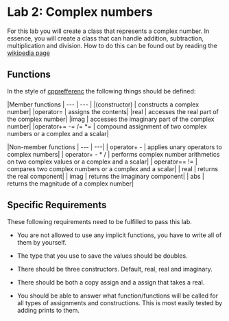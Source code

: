 # Lab 2: Complex numbers

For this lab you will create a class that represents a complex number. In essence, you will create a class that can handle addition, subtraction, multiplication and division.
How to do this can be found out by reading the [wikipedia page](https://en.wikipedia.org/wiki/Complex_number)

## Functions
In the style of [cpprefferenc](http://en.cppreference.com/w/cpp/numeric/complex) the following things should be defined:

|Member functions
| ---                 | --- |
|(constructor)        | constructs a complex number|
|operator=            | assigns the contents|
|real                 | accesses the real part of the complex number|
|imag                 | accesses the imaginary part of the complex number|
|operator+= -= /= *=  | compound assignment of two complex numbers or a complex and a scalar|

|Non-member functions
| ---             | ---|
| operator+ -     | applies unary operators to complex numbers|
| operator+ - * / | performs complex number arithmetics on two complex values or a complex and a scalar|
| operator== !=   | compares two complex numbers or a complex and a scalar|
| real            | returns the real component|
| imag            | returns the imaginary component|
| abs             | returns the magnitude of a complex number|

## Specific Requirements

These following requirements need to be fulfilled to pass this lab.

* You are not allowed to use any implicit functions, you have to write all of them by yourself.

* The type that you use to save the values should be doubles.

* There should be three constructors. Default, real, real and imaginary.

* There should be both a copy assign and a assign that takes a real.

* You should be able to answer what function/functions will be called for all types of assignments and constructions. This is most easily tested by adding prints to them.
